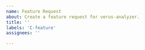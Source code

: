 ```yaml
---
name: Feature Request
about: Create a feature request for verus-analyzer.
title: ''
labels: 'C-feature'
assignees: ''

---
```


<!--
Please keep in mind that this software is experimental: we do not currently have dedicated engineering support for verus-analyzer, so your request may not be addressed. Pull requests with fixes are always welcome, although it is unlikely they will be reviewed immediately.
-->

